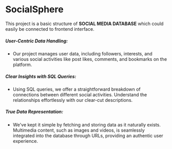 # SocialSphere
This project is a basic structure of <b>SOCIAL MEDIA DATABASE</b>  which could easily be connected to frontend interface.
<br>

<h5>User-Centric Data Handling:</h5>
<ul>
    <li>Our project manages user data, including followers, interests, and various social activities like post likes, comments, and bookmarks on the platform.</li>
</ul>

<h5>Clear Insights with SQL Queries:</h5>
<ul>
    <li>Using SQL queries, we offer a straightforward breakdown of connections between different social activities. Understand the relationships effortlessly with our clear-cut descriptions.</li>
</ul>

<h5>True Data Representation:</h5>
<ul>
    <li>We've kept it simple by fetching and storing data as it naturally exists. Multimedia content, such as images and videos, is seamlessly integrated into the database through URLs, providing an authentic user experience.</li>
</ul>

